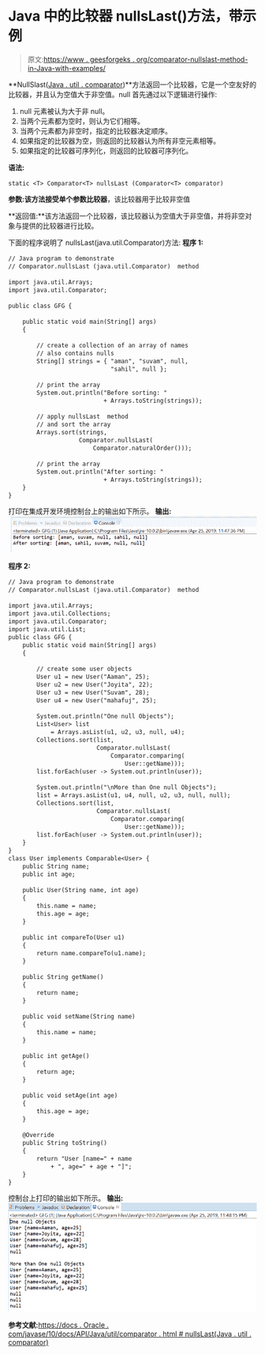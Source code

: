 # Java 中的比较器 nullsLast()方法，带示例

> 原文:[https://www . geesforgeks . org/comparator-nullslast-method-in-Java-with-examples/](https://www.geeksforgeeks.org/comparator-nullslast-method-in-java-with-examples/)

**NullSlast([Java . util . comparator](https://www.geeksforgeeks.org/comparator-interface-java/))**方法返回一个比较器，它是一个空友好的比较器，并且认为空值大于非空值。null 首先通过以下逻辑进行操作:

1.  null 元素被认为大于非 null。
2.  当两个元素都为空时，则认为它们相等。
3.  当两个元素都为非空时，指定的比较器决定顺序。
4.  如果指定的比较器为空，则返回的比较器认为所有非空元素相等。
5.  如果指定的比较器可序列化，则返回的比较器可序列化。

**语法:**

```
static <T> Comparator<T> nullsLast (Comparator<T> comparator)

```

**参数:**该方法接受单个参数**比较器**，该比较器用于比较非空值

**返回值:**该方法返回一个比较器，该比较器认为空值大于非空值，并将非空对象与提供的比较器进行比较。

下面的程序说明了 nullsLast(java.util.Comparator)方法:
**程序 1:**

```
// Java program to demonstrate
// Comparator.nullsLast (java.util.Comparator)  method

import java.util.Arrays;
import java.util.Comparator;

public class GFG {

    public static void main(String[] args)
    {

        // create a collection of an array of names
        // also contains nulls
        String[] strings = { "aman", "suvam", null,
                             "sahil", null };

        // print the array
        System.out.println("Before sorting: "
                           + Arrays.toString(strings));

        // apply nullsLast  method
        // and sort the array
        Arrays.sort(strings,
                    Comparator.nullsLast(
                        Comparator.naturalOrder()));

        // print the array
        System.out.println("After sorting: "
                           + Arrays.toString(strings));
    }
}
```

打印在集成开发环境控制台上的输出如下所示。
**输出:**
![](img/c6b55045888fc3402b09cf18e65d9388.png)

**程序 2:**

```
// Java program to demonstrate
// Comparator.nullsLast (java.util.Comparator)  method

import java.util.Arrays;
import java.util.Collections;
import java.util.Comparator;
import java.util.List;
public class GFG {
    public static void main(String[] args)
    {

        // create some user objects
        User u1 = new User("Aaman", 25);
        User u2 = new User("Joyita", 22);
        User u3 = new User("Suvam", 28);
        User u4 = new User("mahafuj", 25);

        System.out.println("One null Objects");
        List<User> list
            = Arrays.asList(u1, u2, u3, null, u4);
        Collections.sort(list,
                         Comparator.nullsLast(
                             Comparator.comparing(
                                 User::getName)));
        list.forEach(user -> System.out.println(user));

        System.out.println("\nMore than One null Objects");
        list = Arrays.asList(u1, u4, null, u2, u3, null, null);
        Collections.sort(list,
                         Comparator.nullsLast(
                             Comparator.comparing(
                                 User::getName)));
        list.forEach(user -> System.out.println(user));
    }
}
class User implements Comparable<User> {
    public String name;
    public int age;

    public User(String name, int age)
    {
        this.name = name;
        this.age = age;
    }

    public int compareTo(User u1)
    {
        return name.compareTo(u1.name);
    }

    public String getName()
    {
        return name;
    }

    public void setName(String name)
    {
        this.name = name;
    }

    public int getAge()
    {
        return age;
    }

    public void setAge(int age)
    {
        this.age = age;
    }

    @Override
    public String toString()
    {
        return "User [name=" + name
            + ", age=" + age + "]";
    }
}
```

控制台上打印的输出如下所示。
**输出:**
![](img/71923c460685dd9561b2167eb8e8ce51.png)

**参考文献:**[https://docs . Oracle . com/javase/10/docs/API/Java/util/comparator . html # nullsLast(Java . util . comparator)](https://docs.oracle.com/javase/10/docs/api/java/util/Comparator.html#nullsLast (java.util.Comparator))